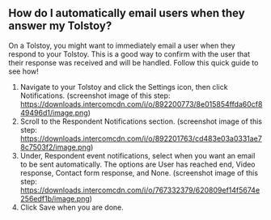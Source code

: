 ## How do I automatically email users when they answer my Tolstoy?

On a Tolstoy, you might want to immediately email a user when they respond to your Tolstoy. This is a good way to confirm with the user that their response was received and will be handled. Follow this quick guide to see how!

1. Navigate to your Tolstoy and click the Settings icon, then click Notifications. (screenshot image of this step: https://downloads.intercomcdn.com/i/o/892200773/8e015854ffda60cf849496d1/image.png) 
2. Scroll to the Respondent Notifications section. (screenshot image of this step: https://downloads.intercomcdn.com/i/o/892201763/cd483e03a0331ae78c7503f2/image.png) 
3. Under, Respondent event notifications, select when you want an email to be sent automatically. The options are User has reached end, Video response, Contact form response, and None. (screenshot image of this step: https://downloads.intercomcdn.com/i/o/767332379/620809ef14f5674e256edf1b/image.png) 
4. Click Save when you are done. 
